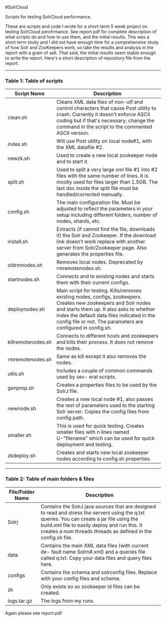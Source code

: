#SolrCloud

Scripts for testing SolrCloud performance. 

These are scripts and code I wrote for a short-term 5 week project on testing SolrCloud perofrmance. See report.pdf for complete description of what scripts do and how to use them, and the initial results. This was a short term study and I did not have enough time for a comprehensive study of how Solr and ZooKeepers work, so take the results and analysis in the report with a grain of salt. That said, the initial results seem stable enough to write the report. Here's a short description of repository file from the report.

--------------------------------------------------

### Table 1: Table of scripts 


| Script Name  | Description |
| ------------- | ------------- |
| clean.sh  | Cleans XML data files of non-utf and control characters that cause Post utility to crash. Currently it doesn’t enforce ASCII coding but if that's necessary, change the command in the script to the commented ASCII version.  |
| index.sh   | Will use Post utility on local node\#1, with the XML datafile \#2.  |
| newzk.sh  | Used to create a new local zookeeper node and to start it.  |
| split.sh  |  Used to split a very large xml file \#1 into \#2 files with the same number of lines. It is mostly used for files larger than 1.5GB. The last doc inside the split file must be handled/corrected manually. |
| config.sh  |  The main configuration file.  Must be adjusted to reflect the parameters in your setup including different folders, number of nodes, shards, etc. |
| install.sh  |  Extracts (if cannot find the file, downloads it) the Solr and Zookeeper. If the download link doesn’t work replace with another server from Solr/Zookeeper page. Also generates the properties file. |
| oldrmnodes.sh  |  Removes local nodes.	Deprecated  by  rmremotenodes.sh. |
| startnodes.sh  |  Connects and to existing nodes and starts them with their current configs. |
| deploynodes.sh  |  Main script for testing. Kills/removes existing nodes, configs, zookeepers. Creates new zookeepers and Solr nodes and starts them up. It also asks to whether index the default data files indicated in the config file or not. The parameters are configured in config.sh. |
| killremotenodes.sh  |  Connects to different hosts and zookeepers and kills their process. It does not remove the nodes. |
| rmremotenodes.sh  |  Same as kill except it also removes the nodes. |
| utils.sh  |  Includes a couple of common commands used by sev- eral scripts. |
| genprop.sh  |  Creates a properties files to be used by the SolrJ file. |
| newnode.sh  |  Creates a new local node \#1, also passes the rest of parameters used to the starting Solr server.  Copies the config files from config path. |
| smaller.sh  |  This is used for quick testing.  Creates smaller files with n lines named U-”filename” which can be used for quick deployment and testing. |
| zkdeploy.sh  |  Creates and starts new local zookeeper nodes according to config.sh properties. |

--------------------------------------------------

### Table 2: Table of main folders & files

| File/Folder Name  | Description |
| ------------- | ------------- |
| Solrj  |  Contains the SolrJ java sources that are designed to read and stress the servers using the q.txt queries. You can create a jar file using the build.xml file to easily deploy and run this. It creates a num threads threads as defined in the config.sh file. |
| data  |  Contains the main XML data files (with current de- fault name Solrn\#.xml) and a queries file called q.txt. Copy your data files and query files here.  |
| configs  |  Contains the schema and solrconfig files. Replace with your config files and schema. |
| zk  |  Only exists so so zookeeper id files can be created. |
| logs.tar.gz  |  The logs from my runs. |


Again please see report.pdf
